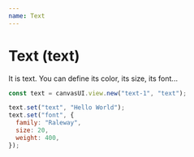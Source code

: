```yaml
---
name: Text
---
```


# Text (text)

It is text. You can define its color, its size, its font...

```javascript
const text = canvasUI.view.new("text-1", "text");

text.set("text", "Hello World");
text.set("font", {
  family: "Raleway",
  size: 20,
  weight: 400,
});
```
